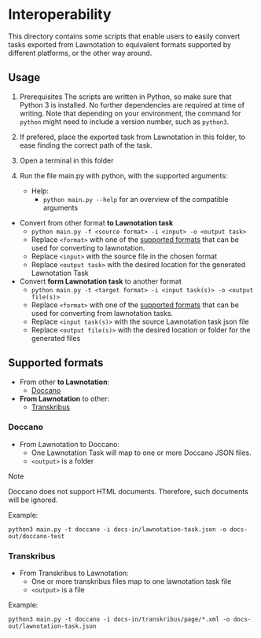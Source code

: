 # Interoperability

This directory contains some scripts that enable users to easily convert tasks exported from Lawnotation to equivalent formats supported by different platforms, or the other way around.

## Usage

1. Prerequisites
The scripts are written in Python, so make sure that Python 3 is installed. No further dependencies are required at time of writing. Note that depending on your environment, the command for `python` might need to include a version number, such as `python3`.

1. If prefered, place the exported task from Lawnotation in this folder, to ease finding the correct path of the task.

2. Open a terminal in this folder

3. Run the file main.py with python, with the supported arguments:
   - Help:
     - `python main.py --help` for an overview of the compatible arguments
  - Convert from other format **to Lawnotation task**
     - `python main.py -f <source format> -i <input> -o <output task>`
     - Replace `<format>` with one of the [supported formats](#supported-formats) that can be used for converting to lawnotation.
     - Replace `<input>` with the source file in the chosen format
     - Replace `<output task>` with the desired location for the generated Lawnotation Task
   - Convert **form Lawnotation task** to another format
     - `python main.py -t <target format> -i <input task(s)> -o <output file(s)>`
     - Replace `<format>` with one of the [supported formats](#supported-formats) that can be used for converting from lawnotation tasks.
     - Replace `<input task(s)>` with the source Lawnotation task json file
     - Replace `<output file(s)>` with the desired location or folder for the generated files


## Supported formats

- From other **to Lawnotation**:
  - [Doccano](#doccano)
- **From Lawnotation** to other:
  - [Transkribus](#transkribus)

### Doccano

- From Lawnotation to Doccano:
  - One Lawnotation Task will map to one or more Doccano JSON files.
  - `<output>` is a folder

> [!NOTE]
> Doccano does not support HTML documents. Therefore, such documents will be ignored.

Example:
```
python3 main.py -t doccano -i docs-in/lawnotation-task.json -o docs-out/doccano-test
```

### Transkribus

- From Transkribus to Lawnotation:
  - One or more transkribus files map to one lawnotation task file
  - `<output>` is a file

Example:
```
python3 main.py -t doccano -i docs-in/transkribus/page/*.xml -o docs-out/lawnotation-task.json
```
